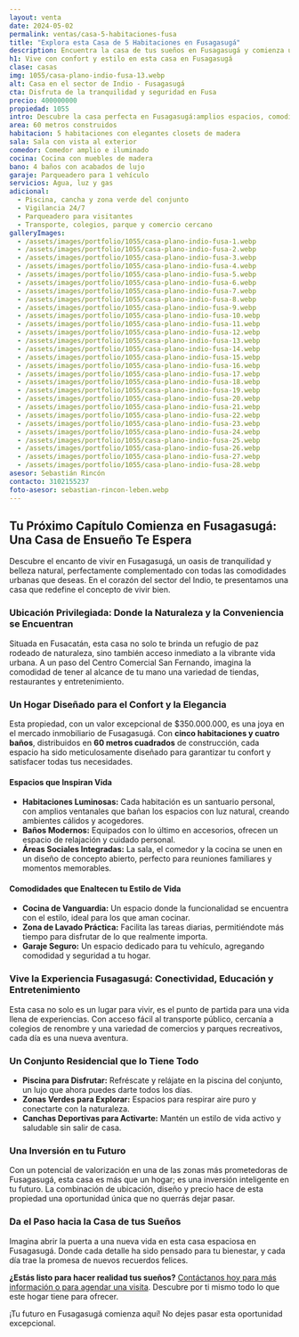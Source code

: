 ```yaml
---
layout: venta
date: 2024-05-02
permalink: ventas/casa-5-habitaciones-fusa
title: "Explora esta Casa de 5 Habitaciones en Fusagasugá"
description: Encuentra la casa de tus sueños en Fusagasugá y comienza una nueva vida llena de comodidades y tranquilidad. ¡Agenda tu visita hoy mismo!
h1: Vive con confort y estilo en esta casa en Fusagasugá
clase: casas
img: 1055/casa-plano-indio-fusa-13.webp
alt: Casa en el sector de Indio - Fusagasugá
cta: Disfruta de la tranquilidad y seguridad en Fusa
precio: 400000000
propiedad: 1055
intro: Descubre la casa perfecta en Fusagasugá:amplios espacios, comodidades modernas y una ubicación privilegiada te esperan.
area: 60 metros construidos
habitacion: 5 habitaciones con elegantes closets de madera 
sala: Sala con vista al exterior
comedor: Comedor amplio e iluminado
cocina: Cocina con muebles de madera
bano: 4 baños con acabados de lujo 
garaje: Parqueadero para 1 vehículo 
servicios: Agua, luz y gas 
adicional:
  - Piscina, cancha y zona verde del conjunto
  - Vigilancia 24/7
  - Parqueadero para visitantes
  - Transporte, colegios, parque y comercio cercano
galleryImages:
  - /assets/images/portfolio/1055/casa-plano-indio-fusa-1.webp
  - /assets/images/portfolio/1055/casa-plano-indio-fusa-2.webp
  - /assets/images/portfolio/1055/casa-plano-indio-fusa-3.webp
  - /assets/images/portfolio/1055/casa-plano-indio-fusa-4.webp
  - /assets/images/portfolio/1055/casa-plano-indio-fusa-5.webp
  - /assets/images/portfolio/1055/casa-plano-indio-fusa-6.webp
  - /assets/images/portfolio/1055/casa-plano-indio-fusa-7.webp
  - /assets/images/portfolio/1055/casa-plano-indio-fusa-8.webp
  - /assets/images/portfolio/1055/casa-plano-indio-fusa-9.webp
  - /assets/images/portfolio/1055/casa-plano-indio-fusa-10.webp
  - /assets/images/portfolio/1055/casa-plano-indio-fusa-11.webp
  - /assets/images/portfolio/1055/casa-plano-indio-fusa-12.webp
  - /assets/images/portfolio/1055/casa-plano-indio-fusa-13.webp
  - /assets/images/portfolio/1055/casa-plano-indio-fusa-14.webp
  - /assets/images/portfolio/1055/casa-plano-indio-fusa-15.webp
  - /assets/images/portfolio/1055/casa-plano-indio-fusa-16.webp
  - /assets/images/portfolio/1055/casa-plano-indio-fusa-17.webp
  - /assets/images/portfolio/1055/casa-plano-indio-fusa-18.webp
  - /assets/images/portfolio/1055/casa-plano-indio-fusa-19.webp
  - /assets/images/portfolio/1055/casa-plano-indio-fusa-20.webp
  - /assets/images/portfolio/1055/casa-plano-indio-fusa-21.webp
  - /assets/images/portfolio/1055/casa-plano-indio-fusa-22.webp
  - /assets/images/portfolio/1055/casa-plano-indio-fusa-23.webp
  - /assets/images/portfolio/1055/casa-plano-indio-fusa-24.webp
  - /assets/images/portfolio/1055/casa-plano-indio-fusa-25.webp
  - /assets/images/portfolio/1055/casa-plano-indio-fusa-26.webp
  - /assets/images/portfolio/1055/casa-plano-indio-fusa-27.webp
  - /assets/images/portfolio/1055/casa-plano-indio-fusa-28.webp
asesor: Sebastián Rincón
contacto: 3102155237
foto-asesor: sebastian-rincon-leben.webp
---
```

## Tu Próximo Capítulo Comienza en Fusagasugá: Una Casa de Ensueño Te Espera

Descubre el encanto de vivir en Fusagasugá, un oasis de tranquilidad y belleza natural, perfectamente complementado con todas las comodidades urbanas que deseas. En el corazón del sector del Indio, te presentamos una casa que redefine el concepto de vivir bien.

### Ubicación Privilegiada: Donde la Naturaleza y la Conveniencia se Encuentran

Situada en Fusacatán, esta casa no solo te brinda un refugio de paz rodeado de naturaleza, sino también acceso inmediato a la vibrante vida urbana. A un paso del Centro Comercial San Fernando, imagina la comodidad de tener al alcance de tu mano una variedad de tiendas, restaurantes y entretenimiento.

### Un Hogar Diseñado para el Confort y la Elegancia

Esta propiedad, con un valor excepcional de $350.000.000, es una joya en el mercado inmobiliario de Fusagasugá. Con **cinco habitaciones y cuatro baños**, distribuidos en **60 metros cuadrados** de construcción, cada espacio ha sido meticulosamente diseñado para garantizar tu confort y satisfacer todas tus necesidades.

#### Espacios que Inspiran Vida

- **Habitaciones Luminosas:** Cada habitación es un santuario personal, con amplios ventanales que bañan los espacios con luz natural, creando ambientes cálidos y acogedores.
- **Baños Modernos:** Equipados con lo último en accesorios, ofrecen un espacio de relajación y cuidado personal.
- **Áreas Sociales Integradas:** La sala, el comedor y la cocina se unen en un diseño de concepto abierto, perfecto para reuniones familiares y momentos memorables.

#### Comodidades que Enaltecen tu Estilo de Vida

- **Cocina de Vanguardia:** Un espacio donde la funcionalidad se encuentra con el estilo, ideal para los que aman cocinar.
- **Zona de Lavado Práctica:** Facilita las tareas diarias, permitiéndote más tiempo para disfrutar de lo que realmente importa.
- **Garaje Seguro:** Un espacio dedicado para tu vehículo, agregando comodidad y seguridad a tu hogar.

### Vive la Experiencia Fusagasugá: Conectividad, Educación y Entretenimiento

Esta casa no solo es un lugar para vivir, es el punto de partida para una vida llena de experiencias. Con acceso fácil al transporte público, cercanía a colegios de renombre y una variedad de comercios y parques recreativos, cada día es una nueva aventura.

### Un Conjunto Residencial que lo Tiene Todo

- **Piscina para Disfrutar:** Refréscate y relájate en la piscina del conjunto, un lujo que ahora puedes darte todos los días.
- **Zonas Verdes para Explorar:** Espacios para respirar aire puro y conectarte con la naturaleza.
- **Canchas Deportivas para Activarte:** Mantén un estilo de vida activo y saludable sin salir de casa.

### Una Inversión en tu Futuro

Con un potencial de valorización en una de las zonas más prometedoras de Fusagasugá, esta casa es más que un hogar; es una inversión inteligente en tu futuro. La combinación de ubicación, diseño y precio hace de esta propiedad una oportunidad única que no querrás dejar pasar.

### Da el Paso hacia la Casa de tus Sueños

Imagina abrir la puerta a una nueva vida en esta casa espaciosa en Fusagasugá. Donde cada detalle ha sido pensado para tu bienestar, y cada día trae la promesa de nuevos recuerdos felices.

**¿Estás listo para hacer realidad tus sueños?** [Contáctanos hoy para más información o para agendar una visita](#asesor). Descubre por ti mismo todo lo que este hogar tiene para ofrecer.

¡Tu futuro en Fusagasugá comienza aquí! No dejes pasar esta oportunidad excepcional.